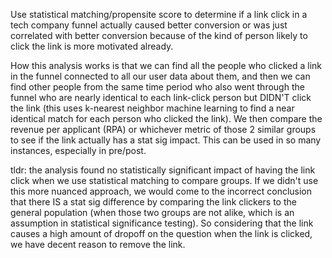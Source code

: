 Use statistical matching/propensite score to determine if a link click in a tech company funnel actually caused better conversion or was just correlated with better conversion because of the kind of person likely to click the link is more motivated already. 

How this analysis works is that we can find all the people who clicked a link in the funnel connected to all our user data about them, and then we can find other people from the same time period who also went through the funnel who are nearly identical to each link-click person but DIDN'T click the link (this uses k-nearest neighbor machine learning to find a near identical match for each person who clicked the link). We then compare the revenue per applicant (RPA) or whichever metric of those 2 similar groups to see if the link actually has a stat sig impact. This can be used in so many instances, especially in pre/post.

tldr: the analysis found no statistically significant impact of having the link click when we use statistical matching to compare groups. If we didn't use this more nuanced approach, we would come to the incorrect conclusion that there IS a stat sig difference by comparing the link clickers to the general population (when those two groups are not alike, which is an assumption in statistical significance testing). So considering that the link causes a high amount of dropoff on the question when the link is clicked, we have decent reason to remove the link.
